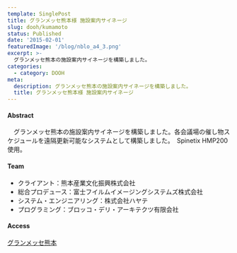 ```yaml
---
template: SinglePost
title: グランメッセ熊本様 施設案内サイネージ
slug: dooh/kumamoto
status: Published
date: '2015-02-01'
featuredImage: '/blog/nblo_a4_3.png'
excerpt: >-
  グランメッセ熊本の施設案内サイネージを構築しました。
categories:
  - category: DOOH
meta:
  description: グランメッセ熊本の施設案内サイネージを構築しました。
  title: グランメッセ熊本様 施設案内サイネージ
---
```



#### Abstract

　グランメッセ熊本の施設案内サイネージを構築しました。各会議場の催し物スケジュールを遠隔更新可能なシステムとして構築しました。　Spinetix HMP200使用。


#### Team

- クライアント：熊本産業文化振興株式会社
- 総合プロデュース：富士フイルムイメージングシステムズ株式会社
- システム・エンジニアリング：株式会社ハヤテ
- プログラミング：ブロッコ・デリ・アーキテクツ有限会社

#### Access

[グランメッセ熊本](http://www.grandmesse.jp/)